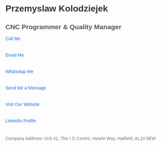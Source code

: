 <!DOCTYPE html>
<html>
<head>
    <title>KWB LONDON LIMITED</title>
    <style>
        body {
            font-family: Arial, sans-serif;
            margin: 20px;
        }
        h1 {
            color: #333;
        }
        h2 {
            color: #555;
        }
        a {
            display: block;
            margin: 10px 0;
            color: #1a73e8;
            text-decoration: none;
        }
        a:hover {
            text-decoration: underline;
        }
        p {
            color: #777;
        }
    </style>
</head>
<body>
    <h1>Przemyslaw Kolodziejek</h1>
    <h2>CNC Programmer & Quality Manager</h2>
    <a href="tel:+447568121455">Call Me</a><br>
    <a href="mailto:przemyslaw@kwb.london">Email Me</a><br>
    <a href="https://wa.me/447568121455">WhatsApp Me</a><br>
    <a href="sms:+447568121455">Send Me a Message</a><br>
    <a href="http://kwb.london">Visit Our Website</a><br>
    <a href="https://www.linkedin.com/me?trk=p_mwlite_feed-secondary_nav">LinkedIn Profile</a><br>
    <p>Company Address: Unit 41, The I O Centre, Hearle Way, Hatfield, AL10 9EW</p>
</body>
</html>

